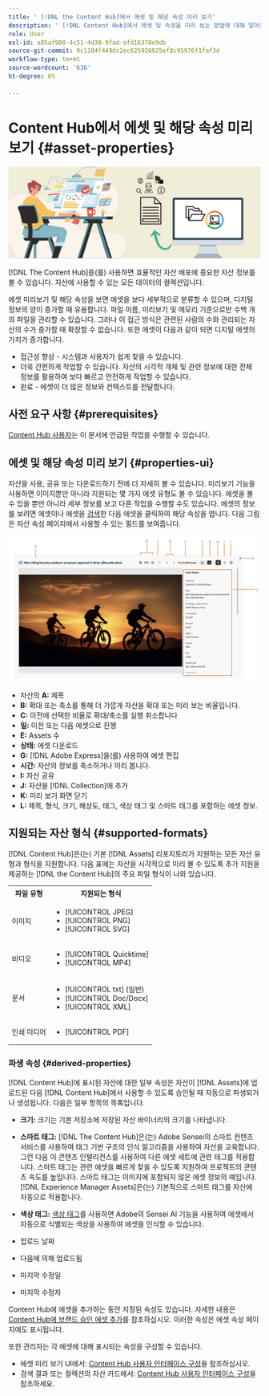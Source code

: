 ```yaml
---
title: ' [!DNL the Content Hub]에서 에셋 및 해당 속성 미리 보기'
description: ' [!DNL Content Hub]에서 에셋 및 속성을 미리 보는 방법에 대해 알아봅니다.'
role: User
exl-id: a85af980-4c51-4d30-9fad-afd16370e9db
source-git-commit: 9c1104f449dc2ec625926925ef8c95976f1faf3d
workflow-type: tm+mt
source-wordcount: '636'
ht-degree: 8%

---
```


# Content Hub에서 에셋 및 해당 속성 미리 보기 {#asset-properties}

![메타데이터 배너 이미지](assets/metadata-banner-image.png)

[!DNL The Content Hub]을(를) 사용하면 효율적인 자산 배포에 중요한 자산 정보를 볼 수 있습니다. 자산에 사용할 수 있는 모든 데이터의 컬렉션입니다.

에셋 미리보기 및 해당 속성을 보면 에셋을 보다 세부적으로 분류할 수 있으며, 디지털 정보의 양이 증가할 때 유용합니다. 파일 이름, 미리보기 및 메모리 기준으로만 수백 개의 파일을 관리할 수 있습니다. 그러나 이 접근 방식은 관련된 사람의 수와 관리되는 자산의 수가 증가할 때 확장할 수 없습니다. 또한 에셋이 다음과 같이 되면 디지털 에셋의 가치가 증가합니다.

* 접근성 향상 - 시스템과 사용자가 쉽게 찾을 수 있습니다.
* 더욱 간편하게 작업할 수 있습니다. 자산의 시각적 개체 및 관련 정보에 대한 전체 정보를 활용하여 보다 빠르고 안전하게 작업할 수 있습니다.
* 완료 - 에셋이 더 많은 정보와 컨텍스트를 전달합니다.

## 사전 요구 사항 {#prerequisites}

[Content Hub 사용자](deploy-content-hub.md#onboard-content-hub-users)는 이 문서에 언급된 작업을 수행할 수 있습니다.

## 에셋 및 해당 속성 미리 보기 {#properties-ui}

자산을 사용, 공유 또는 다운로드하기 전에 더 자세히 볼 수 있습니다. 미리보기 기능을 사용하면 이미지뿐만 아니라 지원되는 몇 가지 에셋 유형도 볼 수 있습니다. 에셋을 볼 수 있을 뿐만 아니라 세부 정보를 보고 다른 작업을 수행할 수도 있습니다. 에셋의 정보를 보려면 에셋이나 에셋을 [검색](search-assets.md)한 다음 에셋을 클릭하여 해당 속성을 엽니다. 다음 그림은 자산 속성 페이지에서 사용할 수 있는 필드를 보여줍니다.

![자산 UI의 속성](assets/properties-ui.png)

* 자산의 **A:** 제목
* **B:** 확대 또는 축소를 통해 더 가깝게 자산을 확대 또는 미리 보는 비율입니다.
* **C:** 이전에 선택한 비율로 확대/축소를 실행 취소합니다
* **일:** 이전 또는 다음 에셋으로 진행
* **E:** Assets 수
* **상태:** 에셋 다운로드
* **G:** [!DNL Adobe Express]을(를) 사용하여 에셋 편집
* **시간:** 자산의 정보를 축소하거나 미리 봅니다.
* **I:** 자산 공유
* **J:** 자산을 [!DNL Collection]에 추가
* **K:** 미리 보기 화면 닫기
* **L:** 제목, 형식, 크기, 해상도, 태그, 색상 태그 및 스마트 태그를 포함하는 에셋 정보.

## 지원되는 자산 형식 {#supported-formats}

[!DNL Content Hub]은(는) 기본 [!DNL Assets] 리포지토리가 지원하는 모든 자산 유형과 형식을 지원합니다. 다음 표에는 자산을 시각적으로 미리 볼 수 있도록 추가 지원을 제공하는 [!DNL the Content Hub]의 주요 파일 형식이 나와 있습니다.

<table> 
    <tbody>
     <tr>
      <th><strong>파일 유형</strong></th>
      <th><strong>지원되는 형식</strong></th>
     </tr>
     <tr>
      <td>이미지</td>
      <td>
        <ul>
            <li>[!UICONTROL JPEG]</li> 
            <li>[!UICONTROL PNG]</li> 
            <li>[!UICONTROL SVG]</li>
        </ul>
      </td>
     </tr>
     <tr>
      <td>비디오</td>
      <td>
        <ul>
            <li>[!UICONTROL Quicktime]</li>  
            <li>[!UICONTROL MP4]</li> 
        </ul>
      </td>
     </tr>
      <tr>
      <td>문서</td>
      <td>
        <ul>
            <li>[!UICONTROL txt] (일반)</li>  
            <li>[!UICONTROL Doc/Docx]</li> 
            <li>[!UICONTROL XML]</li>
        </ul>
      </td>
     </tr>
     <tr>
      <td>인쇄 미디어</td>
      <td>
        <ul>
            <li>[!UICONTROL PDF]</li>  
        </ul>
      </td>
     </tr>  
    </tbody>
   </table>

### 파생 속성 {#derived-properties}

[!DNL Content Hub]에 표시된 자산에 대한 일부 속성은 자산이 [!DNL Assets]에 업로드된 다음 [!DNL Content Hub]에서 사용할 수 있도록 승인될 때 자동으로 파생되거나 생성됩니다. 다음은 일부 항목의 목록입니다.

* **크기:** 크기는 기본 저장소에 저장된 자산 바이너리의 크기를 나타냅니다.

<!--* **Tags:** Tags help you categorize assets that can be browsed and searched more efficiently. Tagging helps in propagating the appropriate taxonomy to other users and workflows. -->

* **스마트 태그:** [!DNL The Content Hub]은(는) Adobe Sensei의 스마트 컨텐츠 서비스를 사용하여 태그 기반 구조의 인식 알고리즘을 사용하여 자산을 교육합니다. 그런 다음 이 콘텐츠 인텔리전스를 사용하여 다른 에셋 세트에 관련 태그를 적용합니다. 스마트 태그는 관련 에셋을 빠르게 찾을 수 있도록 지원하여 프로젝트의 콘텐츠 속도를 높입니다. 스마트 태그는 이미지에 포함되지 않은 에셋 정보의 예입니다. [!DNL Experience Manager Assets]은(는) 기본적으로 스마트 태그를 자산에 자동으로 적용합니다.

* **색상 태그:** [색상 태그](#https://experienceleague.adobe.com/docs/experience-manager-cloud-service/content/assets/manage/color-tag-images.html?lang=en)를 사용하면 Adobe의 Sensei AI 기능을 사용하여 에셋에서 자동으로 식별되는 색상을 사용하여 에셋을 인식할 수 있습니다.

* 업로드 날짜

* 다음에 의해 업로드됨

* 마지막 수정일

* 마지막 수정자

Content Hub에 에셋을 추가하는 동안 지정된 속성도 있습니다. 자세한 내용은 [Content Hub에 브랜드 승인 에셋 추가](upload-brand-approved-assets.md)를 참조하십시오. 이러한 속성은 에셋 속성 페이지에도 표시됩니다.

또한 관리자는 각 에셋에 대해 표시되는 속성을 구성할 수 있습니다.

* 에셋 미리 보기 UI에서: [Content Hub 사용자 인터페이스 구성](configure-content-hub-ui-options.md#configure-asset-details-content-hub)을 참조하십시오.
* 검색 결과 또는 컬렉션의 자산 카드에서: [Content Hub 사용자 인터페이스 구성](configure-content-hub-ui-options.md#asset-card)을 참조하세요.

<!--

### Date range {#date-range} 

The date range allows you to select dates you want to see the assets. You can customize date range by choosing the start and end dates. 

-->
